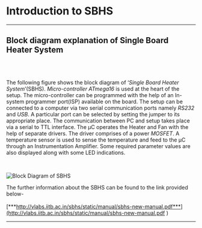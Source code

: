 # Introduction to SBHS 
---
##  Block diagram explanation of Single Board Heater System
<br /> <br />

The following figure shows the block diagram of ‘*Single Board Heater System*’(SBHS).
*Micro-controller ATmega16* is used at the heart of the setup. The micro-controller can be
programmed with the help of an In-system programmer port(ISP) available on the board.
The setup can be connected to a computer via two serial communication ports namely
*RS232* and *USB*. A particular port can be selected by setting the jumper to its appropriate
place. The communication between PC and setup takes place via a serial to TTL interface.
The µC operates the Heater and Fan with the help of separate drivers. The driver comprises
of a power *MOSFET*. A temperature sensor is used to sense the temperature and feed to
the µC through an Instrumentation Amplifier. Some required parameter values are also
displayed along with some LED indications.

<br />

![Block Diagram of SBHS](http://www.mediafire.com/convkey/146d/xbo9dy3nbh4uda2zg.jpg)
<br />

The further information about the SBHS can be found to the link provided below- <br /><br />
[***http://vlabs.iitb.ac.in/sbhs/static/manual/sbhs-new-manual.pdf***](http://vlabs.iitb.ac.in/sbhs/static/manual/sbhs-new-manual.pdf )

---